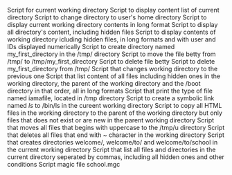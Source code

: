 Script for current working directory
Script to display content list of current directory
Script to change directory to user's home directory
Script to display current working directory contents in long format
Script to display all directory's content, including hidden files
Script to display contents of working directory icluding hidden files, in long formats and with user and IDs displayed numerically
Script to create directory named my_first_directory in the /tmp/ directory
Script to move the file betty from /tmp/ to /tmp/my_first_directory
Script to delete file betty
Script to delete my_first_directory from /tmp/
Script that changes working directory to the previous one
Script that list content of all files including hidden ones in the working directory, the parent of the working directory and the /boot directory in that order, all in long formats
Script that print the type of file named iamafile, located in /tmp directory
Script to create a symbolic link named _ls_ to /bin/ls in the cureent working directory
Script to copy all HTML files in the working directory to the parent of the working directory but only files that does not exist or are new in the parent working directory
Script that moves all files that begins with uppercase to the /tmp/u directory
Script that deletes all files that end with ~ character in the working directory
Script that creates directories welcome/, welcome/to/ and welcome/to/school in the current working directory
Script that list all files and directories in the current directory seperated by commas, including all hidden ones and other conditions
Script magic file school.mgc
